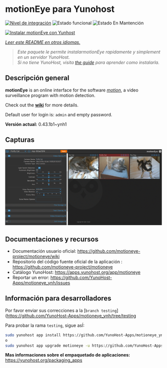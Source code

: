 <!--
Este archivo README esta generado automaticamente<https://github.com/YunoHost/apps/tree/master/tools/readme_generator>
No se debe editar a mano.
-->

# motionEye para Yunohost

[![Nivel de integración](https://dash.yunohost.org/integration/motioneye.svg)](https://dash.yunohost.org/appci/app/motioneye) ![Estado funcional](https://ci-apps.yunohost.org/ci/badges/motioneye.status.svg) ![Estado En Mantención](https://ci-apps.yunohost.org/ci/badges/motioneye.maintain.svg)

[![Instalar motionEye con Yunhost](https://install-app.yunohost.org/install-with-yunohost.svg)](https://install-app.yunohost.org/?app=motioneye)

*[Leer este README en otros idiomas.](./ALL_README.md)*

> *Este paquete le permite instalarmotionEye rapidamente y simplement en un servidor YunoHost.*  
> *Si no tiene YunoHost, visita [the guide](https://yunohost.org/install) para aprender como instalarla.*

## Descripción general

**motionEye** is an online interface for the software [_motion_](https://motion-project.github.io/), a video surveillance program with motion detection.

Check out the [__wiki__](https://github.com/motioneye-project/motioneye/wiki) for more details.

Default user for login is: `admin` and empty password.


**Versión actual:** 0.43.1b1~ynh1

## Capturas

![Captura de motionEye](./doc/screenshots/example.png)

## Documentaciones y recursos

- Documentación usuario oficial: <https://github.com/motioneye-project/motioneye/wiki>
- Repositorio del código fuente oficial de la aplicación : <https://github.com/motioneye-project/motioneye>
- Catálogo YunoHost: <https://apps.yunohost.org/app/motioneye>
- Reportar un error: <https://github.com/YunoHost-Apps/motioneye_ynh/issues>

## Información para desarrolladores

Por favor enviar sus correcciones a la [`branch testing`](https://github.com/YunoHost-Apps/motioneye_ynh/tree/testing

Para probar la rama `testing`, sigue asÍ:

```bash
sudo yunohost app install https://github.com/YunoHost-Apps/motioneye_ynh/tree/testing --debug
o
sudo yunohost app upgrade motioneye -u https://github.com/YunoHost-Apps/motioneye_ynh/tree/testing --debug
```

**Mas informaciones sobre el empaquetado de aplicaciones:** <https://yunohost.org/packaging_apps>
